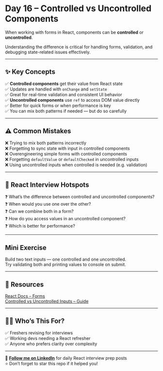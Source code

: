 # Day 16 – Controlled vs Uncontrolled Components

When working with forms in React, components can be **controlled** or **uncontrolled**.

Understanding the difference is critical for handling forms, validation, and debugging state-related issues effectively.

---

## ✨ Key Concepts

✅ **Controlled components** get their value from React state  
✅ Updates are handled with `onChange` and `setState`  
✅ Great for real-time validation and consistent UI behavior  
✅ **Uncontrolled components** use `ref` to access DOM value directly  
✅ Better for quick forms or when performance is key  
✅ You can mix both patterns if needed — but do so carefully

---

## ⚠️ Common Mistakes

❌ Trying to mix both patterns incorrectly  
❌ Forgetting to sync state with input in controlled components  
❌ Overengineering simple forms with controlled components  
❌ Forgetting `defaultValue` or `defaultChecked` in uncontrolled inputs  
❌ Using uncontrolled inputs when controlled is needed (e.g. validation)

---

## 🧠 React Interview Hotspots

❓ What’s the difference between controlled and uncontrolled components?  
❓ When would you use one over the other?  
❓ Can we combine both in a form?  
❓ How do you access values in an uncontrolled component?  
❓ Which is better for performance?

---

## Mini Exercise

Build two text inputs — one controlled and one uncontrolled.  
Try validating both and printing values to console on submit.

---

## 📘 Resources

[React Docs – Forms](https://reactjs.org/docs/forms.html)  
[Controlled vs Uncontrolled Inputs – Guide](https://reactjs.org/docs/uncontrolled-components.html)

---

## 👩‍💻 Who’s This For?

✅ Freshers revising for interviews  
✅ Working devs needing a React refresher  
✅ Anyone who prefers clarity over complexity

---

🔗 **[Follow me on LinkedIn](https://www.linkedin.com/in/vishakha-singhal-18983b1bb/)** for daily React interview prep posts  
⭐ Don’t forget to star this repo if it helped you!
